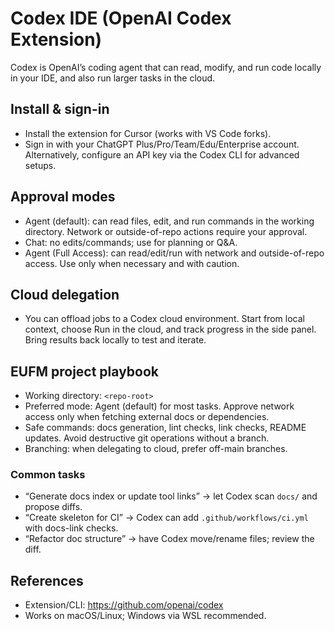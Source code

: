 # Codex IDE (OpenAI Codex Extension)

Codex is OpenAI’s coding agent that can read, modify, and run code locally in your IDE, and also run larger tasks in the cloud.

## Install & sign-in
- Install the extension for Cursor (works with VS Code forks).
- Sign in with your ChatGPT Plus/Pro/Team/Edu/Enterprise account. Alternatively, configure an API key via the Codex CLI for advanced setups.

## Approval modes
- Agent (default): can read files, edit, and run commands in the working directory. Network or outside-of-repo actions require your approval.
- Chat: no edits/commands; use for planning or Q&A.
- Agent (Full Access): can read/edit/run with network and outside-of-repo access. Use only when necessary and with caution.

## Cloud delegation
- You can offload jobs to a Codex cloud environment. Start from local context, choose Run in the cloud, and track progress in the side panel. Bring results back locally to test and iterate.

## EUFM project playbook
- Working directory: `<repo-root>`
- Preferred mode: Agent (default) for most tasks. Approve network access only when fetching external docs or dependencies.
- Safe commands: docs generation, lint checks, link checks, README updates. Avoid destructive git operations without a branch.
- Branching: when delegating to cloud, prefer off-main branches.

### Common tasks
- “Generate docs index or update tool links” → let Codex scan `docs/` and propose diffs.
- “Create skeleton for CI” → Codex can add `.github/workflows/ci.yml` with docs-link checks.
- “Refactor doc structure” → have Codex move/rename files; review the diff.

## References
- Extension/CLI: https://github.com/openai/codex
- Works on macOS/Linux; Windows via WSL recommended.
